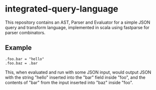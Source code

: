 # integrated-query-language

This repository contains an AST, Parser and Evaluator for a simple JSON query and transform language, implemented in scala using fastparse for parser combinators.

## Example

```
.foo.bar = "hello"
.foo.baz = .bar
```

This, when evaluated and run with some JSON input, would output JSON with the string "hello" inserted into the "bar" field inside "foo", and the contents of "bar" from the input inserted into "baz" inside "foo".
